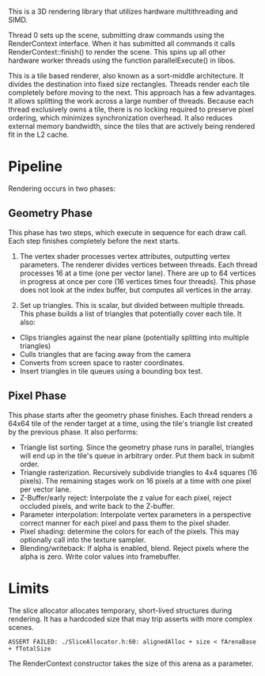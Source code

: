 This is a 3D rendering library that utilizes hardware multithreading and SIMD. 

Thread 0 sets up the scene, submitting draw commands using the RenderContext 
interface. When it has submitted all commands it calls RenderContext::finish() 
to render the scene. This spins up all other hardware worker threads using the 
function parallelExecute() in libos.

This is a tile based renderer, also known as a sort-middle architecture.  It 
divides the destination into fixed size rectangles. Threads render each tile 
completely before moving to the next.  This approach has a few advantages. It 
allows splitting the work across a large number of threads. Because each 
thread exclusively owns a tile, there is no locking required to preserve pixel 
ordering, which minimizes synchronization overhead. It also reduces external 
memory bandwidth, since the tiles that are actively being rendered fit in the 
L2 cache.

# Pipeline

Rendering occurs in two phases:

## Geometry Phase
This phase has two steps, which execute in sequence for each draw call. 
Each step finishes completely before the next starts.

1. The vertex shader processes vertex attributes, outputting 
vertex parameters.  The renderer divides vertices between threads. Each thread 
processes 16 at a time (one per vector lane). There are up to 64 vertices in 
progress at once per core (16 vertices times four threads). This phase does 
not look at the index buffer, but computes all vertices in the array.

2. Set up triangles. This is scalar, but divided between multiple threads. 
This phase builds a list of triangles that potentially cover each tile. It 
also:

 - Clips triangles against the near plane (potentially splitting into multiple 
   triangles)
 - Culls triangles that are facing away from the camera
 - Converts from screen space to raster coordinates. 
 - Insert triangles in tile queues using a bounding box test.

## Pixel Phase
This phase starts after the geometry phase finishes. Each thread 
renders a 64x64 tile of the render target at a time, using the tile's triangle 
list created by the previous phase. It also performs:

- Triangle list sorting. Since the geometry phase runs in parallel, triangles 
  will end up in the tile's queue in arbitrary order. Put them back in submit 
  order.
- Triangle rasterization. Recursively subdivide triangles to 4x4 squares 
  (16 pixels). The remaining stages work on 16 pixels at a time with one pixel 
  per vector lane.
- Z-Buffer/early reject: Interpolate the z value for each pixel, reject occluded 
  pixels, and write back to the Z-buffer.
- Parameter interpolation: Interpolate vertex parameters in a perspective correct 
  manner for each pixel and pass them to the pixel shader.
- Pixel shading: determine the colors for each of the pixels. This may
  optionally call into the texture sampler.
- Blending/writeback: If alpha is enabled, blend. Reject pixels where the 
  alpha is zero. Write color values into framebuffer.
  
# Limits

The slice allocator allocates temporary, short-lived structures during rendering.
It has a hardcoded size that may trip asserts with more complex scenes.

    ASSERT FAILED: ./SliceAllocator.h:60: alignedAlloc + size < fArenaBase + fTotalSize

The RenderContext constructor takes the size of this arena as a parameter.